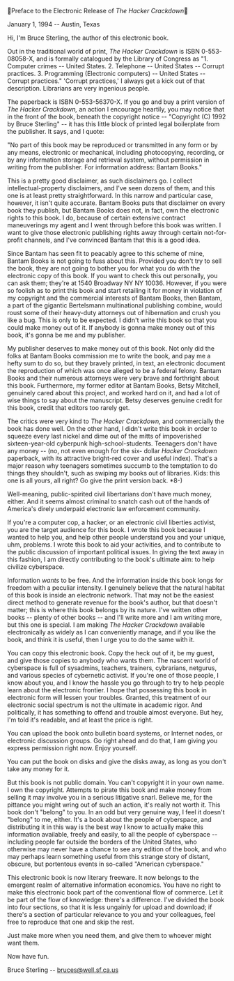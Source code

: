 Preface to the Electronic Release of *The Hacker Crackdown*

January 1, 1994 -- Austin, Texas

Hi, I'm Bruce Sterling, the author of this electronic book.

Out in the traditional world of print, *The Hacker Crackdown* is ISBN 0-553-08058-X, and is formally catalogued by the Library of Congress as "1. Computer crimes -- United States.  2. Telephone -- United States -- Corrupt practices.  3.  Programming (Electronic computers) -- United States -- Corrupt practices."  'Corrupt practices,' I always get a kick out of that description.  Librarians are very ingenious people.

The paperback is ISBN 0-553-56370-X.  If you go and buy a print version of *The Hacker Crackdown,* an action I encourage heartily, you may notice that in the front of the book,  beneath the copyright notice  -- "Copyright (C) 1992 by Bruce Sterling" -- it has this little block of printed legal boilerplate from the publisher.  It says, and I quote:

"No part of this book may be reproduced or transmitted in any form or by any means, electronic or mechanical, including photocopying, recording, or by any information storage and retrieval system, without permission in writing from the publisher. For information address:  Bantam Books."

This is a pretty good disclaimer, as such disclaimers go.  I collect intellectual-property disclaimers, and I've seen dozens of them, and this one is at least pretty straightforward.  In this narrow and particular case, however, it isn't quite accurate. Bantam Books puts that disclaimer on every book they publish, but Bantam Books does not, in fact, own the electronic rights to this book.  I do, because of certain extensive contract maneuverings my agent and I went through before this book was written.  I want to give those electronic publishing rights away through certain not-for-profit channels, and I've convinced Bantam that this is a good idea.

Since Bantam has seen fit to peacably agree to this scheme of mine, Bantam Books is not going to fuss about this.  Provided you don't try to sell the book, they are not going to bother you for what you do with the electronic copy of this book. If you want to check this out personally, you can ask them; they're at 1540 Broadway NY NY 10036.  However, if you were so foolish as to print this book and start retailing it for money in violation of my copyright and the commercial interests of Bantam Books, then Bantam, a part of the gigantic Bertelsmann multinational publishing combine, would roust some of their heavy-duty attorneys out of hibernation and crush you like a bug.  This is only to be expected.  I didn't write this book so that you could make money out of it.  If anybody is gonna make money out of this book, it's gonna be me and my publisher.

My publisher deserves to make money out of this book.  Not only did the folks at Bantam Books commission me to write the book, and pay me a hefty sum to do so, but they bravely printed, in text, an electronic document the reproduction of which was once alleged to be a federal felony.  Bantam Books and their numerous attorneys were very brave and forthright about this book.  Furthermore, my former editor at Bantam Books, Betsy Mitchell, genuinely cared about this project, and worked hard on it, and had a lot of wise things to say about the manuscript.  Betsy deserves genuine credit for this book, credit that editors too rarely get.

The critics were very kind to *The Hacker Crackdown,* and commercially the book has done well.  On the other hand, I didn't write this book in order to squeeze every last nickel and dime out of the mitts of impoverished sixteen-year-old cyberpunk high-school-students.  Teenagers don't have any money -- (no, not even enough for the  six- dollar *Hacker Crackdown* paperback, with its attractive bright-red cover and useful index).   That's a major reason why teenagers sometimes succumb to the temptation to do things they shouldn't, such as swiping my books out of libraries.   Kids:  this one is all yours, all right?  Go give the print version back. *8-)

Well-meaning, public-spirited civil libertarians don't have much money, either.   And it seems almost criminal to snatch cash out of the hands of America's direly underpaid electronic law enforcement community.

If you're a computer cop, a hacker, or an electronic civil liberties activist, you are the target audience for this book.  I wrote this book because I wanted to help you, and help other people understand you and your unique, uhm, problems.  I wrote this book to aid your activities, and to contribute to the public discussion of important political issues.  In giving the text away in this fashion, I am directly contributing to the book's ultimate aim:  to help civilize cyberspace.

Information *wants* to be free.  And  the information inside this book longs for freedom with a peculiar intensity.  I genuinely believe that the natural habitat of this book is inside an electronic network.  That may not be the easiest direct method to generate revenue for the book's author, but that doesn't matter; this is where this book belongs by its nature.  I've written other books -- plenty of other books -- and I'll write more and I am writing more, but this one is special.  I am making *The Hacker Crackdown* available electronically as widely as I can conveniently manage, and if you like the book, and think it is useful, then I urge you to do the same with it.

You can copy this electronic book.   Copy the heck out of it, be my guest, and give those copies to anybody who wants them.  The nascent world of cyberspace is full of sysadmins, teachers, trainers, cybrarians, netgurus, and various species of cybernetic activist.  If you're one of those people,  I know about you, and I know the hassle you go through to try to help people learn about the electronic frontier.  I hope that possessing this book in electronic form will lessen your troubles.  Granted, this treatment of our electronic social spectrum is not the ultimate in academic rigor.  And politically, it has something to offend and trouble almost everyone.   But hey, I'm told it's readable, and at least the price is right.

You can upload the book onto bulletin board systems, or Internet nodes, or electronic discussion groups.  Go right ahead and do that, I am giving you express permission right now.  Enjoy yourself.

You can put the book on disks and give the disks away, as long as you don't take any money for it.

But this book is not public domain.  You can't copyright it in your own name.   I own the copyright. Attempts to pirate this book and make money from selling it may involve you in a serious litigative snarl. Believe me, for the pittance you might wring out of such an action, it's really not worth it.  This book don't "belong" to you.  In an odd but very genuine way, I feel it doesn't "belong" to me, either.  It's a book about the people of cyberspace, and distributing it in this way is the best way I know to actually make this information available, freely and easily, to all the people of cyberspace -- including people far outside the borders of the United States, who otherwise may never have a chance to see any edition of the book, and who may perhaps learn something useful from this strange story of distant, obscure, but portentous events in so-called "American cyberspace."

This electronic book is now literary freeware.  It now belongs to the emergent realm of alternative information economics.  You have no right to make this electronic book part of the conventional flow of commerce.  Let it be part of the flow of knowledge: there's a difference.   I've divided the book into four sections, so that it is less ungainly for upload and download; if there's a section of particular relevance to you and your colleagues, feel free to reproduce that one and skip the rest.

Just make more when you need them, and give them to whoever might want them.

Now have fun.

Bruce Sterling -- bruces@well.sf.ca.us

